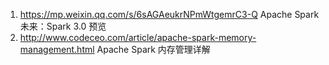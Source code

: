 1. https://mp.weixin.qq.com/s/6sAGAeukrNPmWtgemrC3-Q
	Apache Spark 未来：Spark 3.0 预览 
2. http://www.codeceo.com/article/apache-spark-memory-management.html
	Apache Spark 内存管理详解